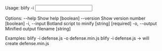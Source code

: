 Usage: blify -i <input file>

Options:
  --help        Show help                                              [boolean]
  --version     Show version number                                    [boolean]
  -i, --input   Botland script to minify                     [string] [required]
  -o, --output  Minified output filename                                [string]

Examples:
  blify -i defense.js -o defense.min.js
  blify -i defense.js  -> will create defense.min.js

